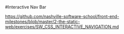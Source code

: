 #Interactive Nav Bar

https://github.com/nashville-software-school/front-end-milestones/blob/master/2-the-static-web/exercises/SW_CSS_INTERACTIVE_NAVIGATION.md